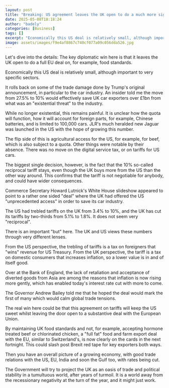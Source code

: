 ```yaml
---
layout: post
title: "Breaking: US agreement leaves the UK open to do a much more significant EU deal"
date: 2025-05-08T18:18:24
author: "badely"
categories: [Business]
tags: []
excerpt: "Economically this US deal is relatively small, although important to very specific sectors."
image: assets/images/f9e4af8867c740cf077a09c056dda526.jpg
---
```


Let's dive into the details: The key diplomatic win here is that it leaves the UK open to do a full EU deal on, for example, food standards.

Economically this US deal is relatively small, although important to very specific sectors.

It rolls back on some of the trade damage done by Trump's original announcement, in particular to the car industry. An insider told me the move from 27.5% to 10% would effectively save UK car exporters over £1bn from what was an "existential threat" to the industry.

While no longer existential, this remains painful. It is unclear how the quota will function, how it will account for foreign parts, for example, Chinese batteries, and is limited to 100,000 cars. JLR's much heralded new Jaguar was launched in the US with the hope of growing this number.

The flip side of this is agricultural access for the US, for example, for beef, which is also subject to a quota. Other things were notable by their absence. There was no move on the digital service tax, or on tariffs for US cars.

The biggest single decision, however, is the fact that the 10% so-called reciprocal tariff stays, even though the UK buys more from the US than the other way around. This confirms that the tariff is not negotiable for anybody, and could have wider consequences.

Commerce Secretary Howard Lutnick's White House slideshow appeared to point to a rather one sided "deal" where the UK had offered the US "unprecedented access" in order to save its car industry. 

The US had trebled tariffs on the UK from 3.4% to 10%, and the UK has cut its tariffs by two-thirds from 5.1% to 1.8%. It does not seem very "reciprocal".

There is an important "but" here. The UK and US views these numbers through very different lenses. 

From the US perspective, the trebling of tariffs is a tax on foreigners that "wins" revenue for US Treasury. From the UK perspective, the tariff is a tax on domestic consumers that increases inflation, so a lower value is in and of itself good.

Over at the Bank of England, the lack of retaliation and acceptance of diverted goods from Asia are among the reasons that inflation is now rising more gently, which has enabled today's interest rate cut with more to come.

The Governor Andrew Bailey told me that he hoped the deal would mark the first of many which would calm global trade tensions.

The real win here could be that this agreement on tariffs will keep the US sweet whilst leaving the door open to a substantive deal with the European Union. 

By maintaining UK food standards and not, for example, accepting hormone treated beef or chlorinated chicken, a "full fat" food and farm export deal with the EU, similar to Switzerland's, is now clearly on the cards in the next fortnight. This could slash post Brexit red tape for key exporters both ways.

Then you have an overall picture of a growing economy, with good trade relations with the US, EU, India and soon the Gulf too, with rates being cut. 

The Government will try to project the UK as an oasis of trade and political stability in a tumultuous world, after years of turmoil. It is a world away from the recessionary negativity at the turn of the year, and it might just work.

